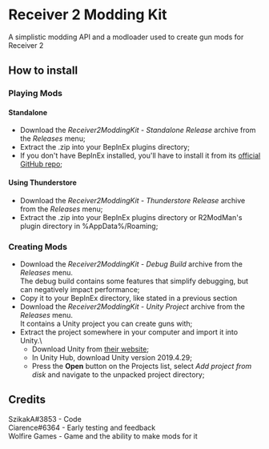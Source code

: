 ﻿# Receiver 2 Modding Kit

A simplistic modding API and a modloader used to create gun mods for Receiver 2

## How to install

### Playing Mods

#### Standalone

 - Download the *Receiver2ModdingKit - Standalone Release* archive from the *Releases* menu;
 - Extract the .zip into your BepInEx plugins directory;
 - If you don't have BepInEx installed, you'll have to install it from its [official GitHub repo](https://github.com/BepInEx/BepInEx);
 
 #### Using Thunderstore

 - Download the *Receiver2ModdingKit - Thunderstore Release* archive from the *Releases* menu;
 - Extract the .zip into your BepInEx plugins directory or R2ModMan's plugin directory in %AppData%/Roaming;

 ### Creating Mods
 
  - Download the *Receiver2ModdingKit - Debug Build* archive from the *Releases* menu. <br> The debug build contains some features that simplify debugging, but can negatively impact performance;
  - Copy it to your BepInEx directory, like stated in a previous section
  - Download the *Receiver2ModdingKit - Unity Project* archive from the *Releases* menu. <br> It contains a Unity project you can create guns with;
  - Extract the project somewhere in your computer and import it into Unity.\
    - Download Unity from [their website](https://unity.com);
    - In Unity Hub, download Unity version 2019.4.29;
    - Press the **Open** button on the Projects list, select *Add project from disk* and navigate to the unpacked project directory;

## Credits
SzikakA#3853 - Code <br>
Ciarence#6364 - Early testing and feedback <br>
Wolfire Games - Game and the ability to make mods for it

